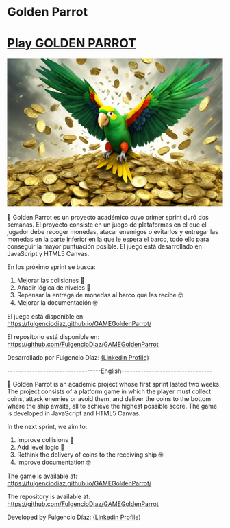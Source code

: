 <h1> Golden Parrot</h1>
 <a href="https://fulgenciodiaz.github.io/GAMEGoldenParrot/">
      <h1> Play GOLDEN PARROT</h1>
</a>

<img src="assets/img/ParrotWallpaper.png"> </img>

<p>
&#128154
Golden Parrot es un proyecto académico cuyo primer sprint duró dos semanas.
El proyecto consiste en un juego de plataformas en el que el jugador debe
recoger monedas, atacar enemigos o evitarlos y entregar las monedas en la parte inferior en la que le espera el barco, todo ello para conseguir la mayor puntuación posible.
El juego está desarrollado en JavaScript y HTML5 Canvas.
</p>
En los próximo sprint se busca:

<ol>
<li> Mejorar las colisiones &#128170</li>
 <li>Añadir lógica de niveles &#128170</li>
<li> Repensar la entrega de monedas al barco que las recibe &#129299</li>
<li> Mejorar la documentación &#129299</li>
</ol>

<p>
El juego está disponible en:
<a href="https://fulgenciodiaz.github.io/GAMEGoldenParrot/">
https://fulgenciodiaz.github.io/GAMEGoldenParrot/
</a>
   </p>
   <p>
El repositorio está disponible en: <a href="https://github.com/FulgencioDiaz/GAMEGoldenParrot">https://github.com/FulgencioDiaz/GAMEGoldenParrot </a>
</p>
   <p>
Desarrollado por Fulgencio Díaz: <a href="https://www.linkedin.com/in/fulgencio-d%C3%ADaz-puga/">(Linkedin Profile)  </a>
</p>
----------------------------------English---------------------------------
<p>
&#128154
Golden Parrot is an academic project whose first sprint lasted two weeks.
The project consists of a platform game in which the player must collect coins, attack enemies or avoid them, and deliver the coins to the bottom where the ship awaits, all to achieve the highest possible score.
The game is developed in JavaScript and HTML5 Canvas.
</p>
In the next sprint, we aim to:

<ol>
<li> Improve collisions &#128170</li>
 <li>Add level logic &#128170</li>
<li> Rethink the delivery of coins to the receiving ship &#129299</li>
<li> Improve documentation &#129299</li>
</ol>

<p>
The game is available at:
<a href="https://fulgenciodiaz.github.io/GAMEGoldenParrot/">
https://fulgenciodiaz.github.io/GAMEGoldenParrot/
</a>
  </p>
  <p>
The repository is available at: <a href="https://github.com/FulgencioDiaz/GAMEGoldenParrot">https://github.com/FulgencioDiaz/GAMEGoldenParrot </a>
</p>
  <p>
Developed by Fulgencio Díaz: <a href="https://www.linkedin.com/in/fulgencio-d%C3%ADaz-puga/">(Linkedin Profile)  </a>
</p>

